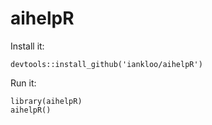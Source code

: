 # aihelpR

Install it:

```
devtools::install_github('iankloo/aihelpR')
```

Run it:

```
library(aihelpR)
aihelpR()
```
